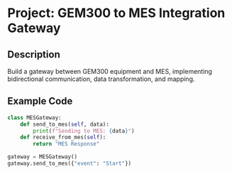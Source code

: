 # Project: GEM300 to MES Integration Gateway

## Description
Build a gateway between GEM300 equipment and MES, implementing bidirectional communication, data transformation, and mapping.

## Example Code
```python
class MESGateway:
    def send_to_mes(self, data):
        print(f"Sending to MES: {data}")
    def receive_from_mes(self):
        return "MES Response"

gateway = MESGateway()
gateway.send_to_mes({"event": "Start"})
```
